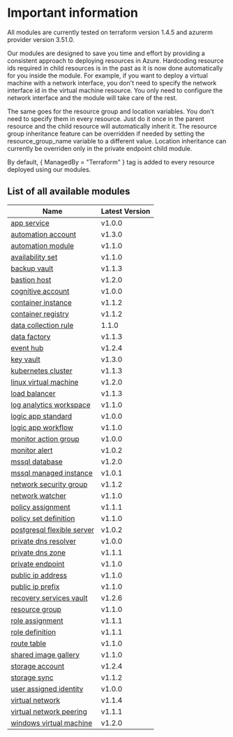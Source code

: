 # Important information
All modules are currently tested on terraform version 1.4.5 and azurerm provider version 3.51.0.

Our modules are designed to save you time and effort by providing a consistent approach to deploying resources in Azure. Hardcoding resource ids required in child resources is in the past as it is now done automatically for you inside the module. For example, if you want to deploy a virtual machine with a network interface, you don't need to specify the network interface id in the virtual machine resource. You only need to configure the network interface and the module will take care of the rest.

The same goes for the resource group and location variables. You don't need to specify them in every resource. Just do it once in the parent resource and the child resource will automatically inherit it. The resource group inheritance feature can be overridden if needed by setting the resource_group_name variable to a different value. Location inheritance can currently be overriden only in the private endpoint child module.

By default, { ManagedBy = "Terraform" } tag is added to every resource deployed using our modules.

## List of all available modules

| Name | Latest Version |
| ---- | -------------- |
| [app service](./app-service/README.md) | v1.0.0 |
| [automation account](./automation-account/README.md) | v1.3.0 |
| [automation module](./automation-module/README.md) | v1.1.0 |
| [availability set](./availability-set/README.md) | v1.1.0 |
| [backup vault](./backup-vault/README.md) | v1.1.3 |
| [bastion host](./bastion-host/README.md) | v1.2.0 |
| [cognitive account](./cognitive-account/README.md) | v1.0.0 |
| [container instance](./container-instance/README.md) | v1.1.2 |
| [container registry](./container-registry/README.md) | v1.1.2 |
| [data collection rule](./data-collection-rule/README.md) | 1.1.0 |
| [data factory](./data-factory/README.md) | v1.1.3 |
| [event hub](./event-hub/README.md) | v1.2.4 |
| [key vault](./key-vault/README.md) | v1.3.0 |
| [kubernetes cluster](./kubernetes-cluster/README.md) | v1.1.3 |
| [linux virtual machine](./linux-virtual-machine/README.md) | v1.2.0 |
| [load balancer](./load-balancer/README.md) | v1.1.3 |
| [log analytics workspace](./log-analytics-workspace/README.md) | v1.1.0 |
| [logic app standard](./logic-app-standard/README.md) | v1.0.0 |
| [logic app workflow](./logic-app-workflow/README.md) | v1.1.0 |
| [monitor action group](./monitor-action-group/README.md) | v1.0.0 |
| [monitor alert](./monitor-alert/README.md) | v1.0.2 |
| [mssql database](./mssql-database/README.md) | v1.2.0 |
| [mssql managed instance](./mssql-managed-instance/README.md) | v1.0.1 |
| [network security group](./network-security-group/README.md) | v1.1.2 |
| [network watcher](./network-watcher/README.md) | v1.1.0 |
| [policy assignment](./policy-assignment/README.md) | v1.1.1 |
| [policy set definition](./policy-set-definition/README.md) | v1.1.0 |
| [postgresql flexible server](./postgresql-flexible-server/README.md) | v1.0.2 |
| [private dns resolver](./private-dns-resolver/README.md) | v1.0.0 |
| [private dns zone](./private-dns-zone/README.md) | v1.1.1 |
| [private endpoint](./private-endpoint/README.md) | v1.1.0 |
| [public ip address](./public-ip-address/README.md) | v1.1.0 |
| [public ip prefix](./public-ip-prefix/README.md) | v1.1.0 |
| [recovery services vault](./recovery-services-vault/README.md) | v1.2.6 |
| [resource group](./resource-group/README.md) | v1.1.0 |
| [role assignment](./role-assignment/README.md) | v1.1.1 |
| [role definition](./role-definition/README.md) | v1.1.1 |
| [route table](./route-table/README.md) | v1.1.0 |
| [shared image gallery](./shared-image-gallery/README.md) | v1.1.0 |
| [storage account](./storage-account/README.md) | v1.2.4 |
| [storage sync](./storage-sync/README.md) | v1.1.2 |
| [user assigned identity](./user-assigned-identity/README.md) | v1.0.0 |
| [virtual network](./virtual-network/README.md) | v1.1.4 |
| [virtual network peering](./virtual-network-peering/README.md) | v1.1.1 |
| [windows virtual machine](./windows-virtual-machine/README.md) | v1.2.0 |

